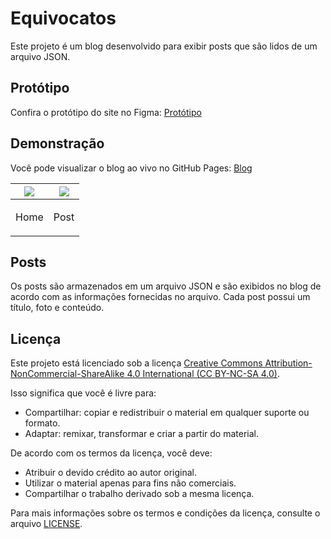 # Equivocatos

Este projeto é um blog desenvolvido para exibir posts que são lidos de um arquivo JSON.

## Protótipo

Confira o protótipo do site no Figma: [Protótipo](inserir-link-do-figma-aqui)

## Demonstração

Você pode visualizar o blog ao vivo no GitHub Pages: [Blog](https://programdudes.github.io/Equivocatos/)

| <img src="./READMEsrc/pag1.png"/> | <img src="./READMEsrc/pag1.png"/>  |
| ----- | ----- |
| <p align="center">Home</p> | <p align="center">Post</p> |
## Posts

Os posts são armazenados em um arquivo JSON e são exibidos no blog de acordo com as informações fornecidas no arquivo. Cada post possui um título, foto e conteúdo.

## Licença

Este projeto está licenciado sob a licença [Creative Commons Attribution-NonCommercial-ShareAlike 4.0 International (CC BY-NC-SA 4.0)](https://creativecommons.org/licenses/by-nc-sa/4.0/).

Isso significa que você é livre para:

- Compartilhar: copiar e redistribuir o material em qualquer suporte ou formato.
- Adaptar: remixar, transformar e criar a partir do material.

De acordo com os termos da licença, você deve:

- Atribuir o devido crédito ao autor original.
- Utilizar o material apenas para fins não comerciais.
- Compartilhar o trabalho derivado sob a mesma licença.

Para mais informações sobre os termos e condições da licença, consulte o arquivo [LICENSE](https://creativecommons.org/licenses/by-nc-sa/4.0/legalcode).
